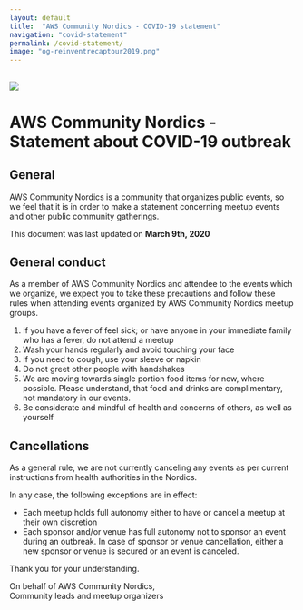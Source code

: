 ```yaml
---
layout: default
title:  "AWS Community Nordics - COVID-19 statement"
navigation: "covid-statement"
permalink: /covid-statement/
image: "og-reinventrecaptour2019.png"
---
```


<div class="jumbotron communityday">
  <div class="container text-center">
    <h2><img src="/content/img/reinventrecaptour2019.png" id="reinventrecaptour2019-logo" /></h2>
  </div>
</div>

<div class="container">
  <h1 class="mt-5">AWS Community Nordics - Statement about COVID-19 outbreak</h1>
  
  <h2 class="mt-5">General</h2>

  <p class="mt-5">AWS Community Nordics is a community that organizes public events, so we feel that it is in order to make a statement concerning meetup events and other public community gatherings.</p>

  <p class="mt-5">This document was last updated on <b>March 9th, 2020</b></p>

  <h2 class="mt-5">General conduct</h2>


  <p class="mt-5">As a member of AWS Community Nordics and attendee to the events which we organize, we expect you to take these precautions and follow these rules when attending events organized by AWS Community Nordics meetup groups.
  <ol>

  <li>If you have a fever of feel sick; or have anyone in your immediate family who has a fever, do not attend a meetup</li>
  <li>Wash your hands regularly and avoid touching your face</li>
  <li>If you need to cough, use your sleeve or napkin</li>
  <li>Do not greet other people with handshakes</li>
  <li>We are moving towards single portion food items for now, where possible. Please understand, that food and drinks are complimentary, not mandatory in our events. </li>
  <li>Be considerate and mindful of health and concerns of others, as well as yourself</li>
  </ol>

  </p>

  <h2 class="mt-5">Cancellations</h2>

  <p class="mt-5">
  As a general rule, we are not currently canceling any events as per current instructions from health authorities in the Nordics.
 
  In any case, the following exceptions are in effect:
  <ul>
  <li>Each meetup holds full autonomy either to have or cancel a meetup at their own discretion</li>
  <li>Each sponsor and/or venue has full autonomy not to sponsor an event during an outbreak. In case of sponsor or venue cancellation, either a new sponsor or venue is secured or an event is canceled.</li>
  </ul>
  Thank you for your understanding.
  </p>
  <p class="mt-5">
  On behalf of AWS Community Nordics, </br>
  Community leads and meetup organizers
  </p>


  <p class="mt-5"></p>



</div>

